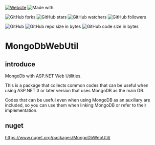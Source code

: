 [![Website](https://img.shields.io/website-up-down-green-red/http/shields.io.svg?label=elky-essay)](https://elky84.github.io)
![Made with](https://img.shields.io/badge/made%20with-.NET6-blue.svg)

![GitHub forks](https://img.shields.io/github/forks/elky84/MongoDbWebUtil.svg?style=social&label=Fork)
![GitHub stars](https://img.shields.io/github/stars/elky84/MongoDbWebUtil.svg?style=social&label=Stars)
![GitHub watchers](https://img.shields.io/github/watchers/elky84/MongoDbWebUtil.svg?style=social&label=Watch)
![GitHub followers](https://img.shields.io/github/followers/elky84.svg?style=social&label=Follow)

![GitHub](https://img.shields.io/github/license/mashape/apistatus.svg)
![GitHub repo size in bytes](https://img.shields.io/github/repo-size/elky84/MongoDbWebUtil.svg)
![GitHub code size in bytes](https://img.shields.io/github/languages/code-size/elky84/MongoDbWebUtil.svg)


# MongoDbWebUtil


## introduce

MongoDb with ASP.NET Web Utilities.

This is a package that collects common codes that can be useful when using ASP.NET 3 or later version that uses MongoDB as the main DB.

Codes that can be useful even when using MongoDB as an auxiliary are included, so you can use them when linking MongoDB or refer to their implementation. 

## nuget

<https://www.nuget.org/packages/MongoDbWebUtil/>